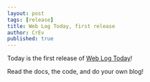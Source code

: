 ```yaml
---
layout: post
tags: [release]
title: Web Log Today, first release
author: CrEv
published: true
---
```


Today is the first release of [Web Log Today][wlt]!

Read the docs, the code, and do your own blog!

[wlt]: https://github.com/CrEv/wlt
